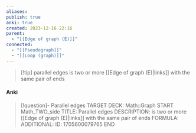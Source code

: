```yaml
---
aliases: 
publish: true
anki: true
created: 2023-12-16 22:16
parent:
  - "[[Edge of graph (E)]]"
connected:
  - "[[Pseudograph]]"
  - "[[Loop (graph)]]"
---
```


> [!tip] parallel edges
is two or more [[Edge of graph (E)|links]]  with the same pair of ends

#### Anki
> [!question]- Parallel edges
TARGET DECK: Math::Graph
START
Math_TWO_side
TITLE: Parallel edges
DESCRIPTION: is two or more [[Edge of graph (E)|links]]  with the same pair of ends
FORMULA: 
ADDITIONAL:
ID: 1705600079765
END












